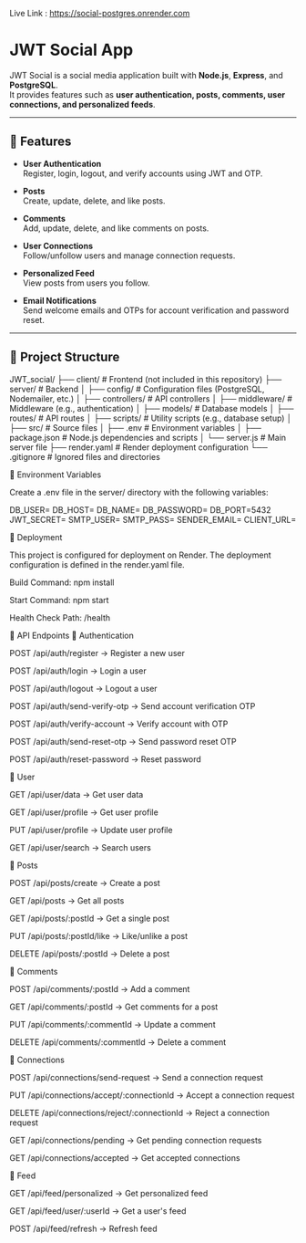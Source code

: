 Live Link : https://social-postgres.onrender.com

# JWT Social App

JWT Social is a social media application built with **Node.js**, **Express**, and **PostgreSQL**.  
It provides features such as **user authentication, posts, comments, user connections, and personalized feeds**.

---

## 🚀 Features

- **User Authentication**  
  Register, login, logout, and verify accounts using JWT and OTP.

- **Posts**  
  Create, update, delete, and like posts.

- **Comments**  
  Add, update, delete, and like comments on posts.

- **User Connections**  
  Follow/unfollow users and manage connection requests.

- **Personalized Feed**  
  View posts from users you follow.

- **Email Notifications**  
  Send welcome emails and OTPs for account verification and password reset.

---

## 📂 Project Structure

JWT_social/
├── client/ # Frontend (not included in this repository)
├── server/ # Backend
│ ├── config/ # Configuration files (PostgreSQL, Nodemailer, etc.)
│ ├── controllers/ # API controllers
│ ├── middleware/ # Middleware (e.g., authentication)
│ ├── models/ # Database models
│ ├── routes/ # API routes
│ ├── scripts/ # Utility scripts (e.g., database setup)
│ ├── src/ # Source files
│ ├── .env # Environment variables
│ ├── package.json # Node.js dependencies and scripts
│ └── server.js # Main server file
├── render.yaml # Render deployment configuration
└── .gitignore # Ignored files and directories



🔑 Environment Variables

Create a .env file in the server/ directory with the following variables:

DB_USER=<your-database-username>
DB_HOST=<your-database-host>
DB_NAME=<your-database-name>
DB_PASSWORD=<your-database-password>
DB_PORT=5432
JWT_SECRET=<your-jwt-secret>
SMTP_USER=<your-smtp-username>
SMTP_PASS=<your-smtp-password>
SENDER_EMAIL=<your-sender-email>
CLIENT_URL=<your-frontend-url>



🚀 Deployment

This project is configured for deployment on Render.
The deployment configuration is defined in the render.yaml file.

Build Command: npm install

Start Command: npm start

Health Check Path: /health

📡 API Endpoints
🔐 Authentication

POST /api/auth/register → Register a new user

POST /api/auth/login → Login a user

POST /api/auth/logout → Logout a user

POST /api/auth/send-verify-otp → Send account verification OTP

POST /api/auth/verify-account → Verify account with OTP

POST /api/auth/send-reset-otp → Send password reset OTP

POST /api/auth/reset-password → Reset password

👤 User

GET /api/user/data → Get user data

GET /api/user/profile → Get user profile

PUT /api/user/profile → Update user profile

GET /api/user/search → Search users

📝 Posts

POST /api/posts/create → Create a post

GET /api/posts → Get all posts

GET /api/posts/:postId → Get a single post

PUT /api/posts/:postId/like → Like/unlike a post

DELETE /api/posts/:postId → Delete a post

💬 Comments

POST /api/comments/:postId → Add a comment

GET /api/comments/:postId → Get comments for a post

PUT /api/comments/:commentId → Update a comment

DELETE /api/comments/:commentId → Delete a comment

🔗 Connections

POST /api/connections/send-request → Send a connection request

PUT /api/connections/accept/:connectionId → Accept a connection request

DELETE /api/connections/reject/:connectionId → Reject a connection request

GET /api/connections/pending → Get pending connection requests

GET /api/connections/accepted → Get accepted connections

📰 Feed

GET /api/feed/personalized → Get personalized feed

GET /api/feed/user/:userId → Get a user's feed

POST /api/feed/refresh → Refresh feed
